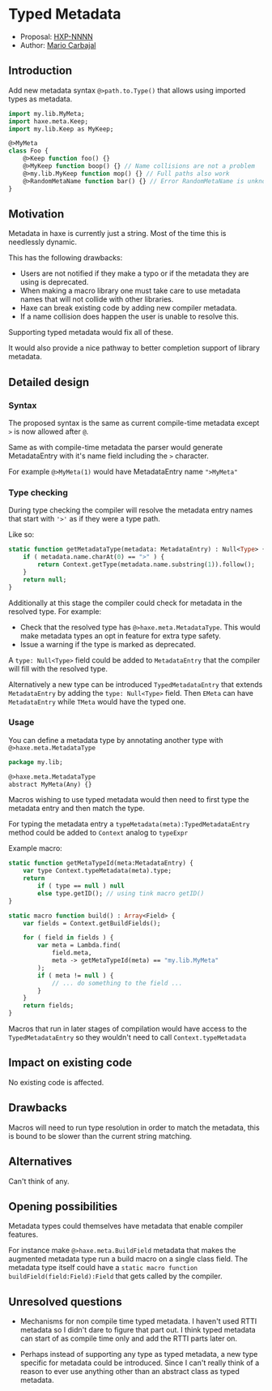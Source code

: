 # Typed Metadata

* Proposal: [HXP-NNNN](NNNN-typed-metadata.md)
* Author: [Mario Carbajal](https://github.com/basro)

## Introduction

Add new metadata syntax `@>path.to.Type()` that allows using imported types as metadata.

```haxe
import my.lib.MyMeta;
import haxe.meta.Keep;
import my.lib.Keep as MyKeep;

@>MyMeta
class Foo {
	@>Keep function foo() {}
	@>MyKeep function boop() {} // Name collisions are not a problem
	@>my.lib.MyKeep function mop() {} // Full paths also work
	@>RandomMetaName function bar() {} // Error RandomMetaName is unknown
}
```

## Motivation

Metadata in haxe is currently just a string. Most of the time this is needlessly dynamic.

This has the following drawbacks:
* Users are not notified if they make a typo or if the metadata they are using is deprecated.
* When making a macro library one must take care to use metadata names that will not collide with other libraries.
* Haxe can break existing code by adding new compiler metadata.
* If a name collision does happen the user is unable to resolve this.

Supporting typed metadata would fix all of these.

It would also provide a nice pathway to better completion support of library metadata.


## Detailed design

### Syntax

The proposed syntax is the same as current compile-time metadata except `>` is now allowed after `@`.

Same as with compile-time metadata the parser would generate MetadataEntry with it's name field including the `>` character.

For example `@>MyMeta(1)` would have MetadataEntry name `">MyMeta"`

### Type checking

During type checking the compiler will resolve the metadata entry names that start with `'>'` as if they were a type path.

Like so:
```haxe
static function getMetadataType(metadata: MetadataEntry) : Null<Type> {
	if ( metadata.name.charAt(0) == ">" ) {
		return Context.getType(metadata.name.substring(1)).follow();
	}
	return null;
}
```

Additionally at this stage the compiler could check for metadata in the resolved type. For example:
* Check that the resolved type has `@>haxe.meta.MetadataType`. This would make metadata types an opt in feature for extra type safety.
* Issue a warning if the type is marked as deprecated.

A `type: Null<Type>` field could be added to `MetadataEntry` that the compiler will fill with the resolved type.

Alternatively a new type can be introduced `TypedMetadataEntry` that extends `MetadataEntry` by adding the `type: Null<Type>` field. Then `EMeta` can have `MetadataEntry` while `TMeta` would have the typed one.

### Usage

You can define a metadata type by annotating another type with `@>haxe.meta.MetadataType`

```haxe
package my.lib;

@>haxe.meta.MetadataType
abstract MyMeta(Any) {}
```

Macros wishing to use typed metadata would then need to first type the metadata entry and then match the type.

For typing the metadata entry a `typeMetadata(meta):TypedMetadataEntry` method could be added to `Context` analog to `typeExpr`

Example macro:
```haxe
static function getMetaTypeId(meta:MetadataEntry) {
	var type Context.typeMetadata(meta).type;
	return
		if ( type == null ) null
		else type.getID(); // using tink macro getID()
}

static macro function build() : Array<Field> {
	var fields = Context.getBuildFields();

	for ( field in fields ) {
		var meta = Lambda.find(
			field.meta,
			meta -> getMetaTypeId(meta) == "my.lib.MyMeta"
		);
		if ( meta != null ) {
			// ... do something to the field ...
		}
	}
	return fields;
}
```

Macros that run in later stages of compilation would have access to the `TypedMetadataEntry` so they wouldn't need to call `Context.typeMetadata`

## Impact on existing code

No existing code is affected.

## Drawbacks

Macros will need to run type resolution in order to match the metadata, this is bound to be slower than the current string matching.

## Alternatives

Can't think of any.

## Opening possibilities

Metadata types could themselves have metadata that enable compiler features.

For instance make `@>haxe.meta.BuildField` metadata that makes the augmented metadata type run a build macro on a single class field. The metadata type itself could have a `static macro function buildField(field:Field):Field` that gets called by the compiler.

## Unresolved questions

* Mechanisms for non compile time typed metadata. I haven't used RTTI metadata so I didn't dare to figure that part out. I think typed metadata can start of as compile time only and add the RTTI parts later on.

* Perhaps instead of supporting any type as typed metadata, a new type specific for metadata could be introduced. Since I can't really think of a reason to ever use anything other than an abstract class as typed metadata.
